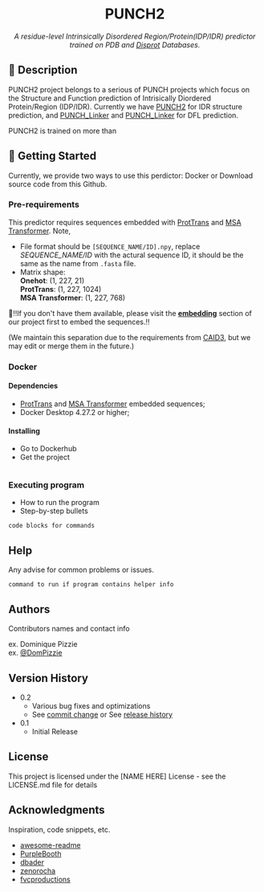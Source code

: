 <h1 align="center">PUNCH2</h1>
<p align="center"><i>A residue-level Intrinsically Disordered Region/Protein(IDP/IDR) predictor trained on PDB and <a href="https://www.rcsb.org/">Disprot</a> Databases.</i></p>

## 📝 Description
PUNCH2 project belongs to a serious of PUNCH projects which focus on the Structure and Function prediction of Intrisically Diordered Protein/Region (IDP/IDR).
Currently we have <a href="https://github.com/deemeng/punch2">PUNCH2</a> for IDR structure prediction, and <a href="https://github.com/deemeng/punch_linker">PUNCH_Linker</a> and  <a href="https://github.com/deemeng/punch_linker_light">PUNCH_Linker</a> for DFL prediction.

PUNCH2 is trained on more than 

## 🐣 Getting Started
Currently, we provide two ways to use this perdictor: Docker or Download source code from this Github.
### Pre-requirements
This predictor requires sequences embedded with [ProtTrans](https://github.com/agemagician/ProtTrans) and [MSA Transformer](https://github.com/facebookresearch/esm).
Note, 
* File format should be `[SEQUENCE_NAME/ID].npy`, replace *SEQUENCE_NAME/ID* with the actural sequence ID, it should be the same as the name from `.fasta` file.
* Matrix shape: \
  **Onehot**: (1, 227, 21) \
  **ProtTrans**: (1, 227, 1024) \
  **MSA Transformer**: (1, 227, 768)

📣‼️If you don't have them available, please visit the **[embedding](https://github.com/deemeng/embedding)** section of our project first to embed the sequences.‼️

(We maintain this separation due to the requirements from [CAID3](https://caid.idpcentral.org/challenge), but we may edit or merge them in the future.)
### Docker
#### Dependencies
* [ProtTrans](https://github.com/agemagician/ProtTrans) and [MSA Transformer](https://github.com/facebookresearch/esm) embedded sequences;
* Docker Desktop 4.27.2 or higher;
#### Installing
* Go to Dockerhub
* Get the project
  ```sh
  
  ``` 
### Executing program

* How to run the program
* Step-by-step bullets
```
code blocks for commands
```

## Help

Any advise for common problems or issues.
```
command to run if program contains helper info
```

## Authors

Contributors names and contact info

ex. Dominique Pizzie  
ex. [@DomPizzie](https://twitter.com/dompizzie)

## Version History

* 0.2
    * Various bug fixes and optimizations
    * See [commit change]() or See [release history]()
* 0.1
    * Initial Release

## License

This project is licensed under the [NAME HERE] License - see the LICENSE.md file for details

## Acknowledgments

Inspiration, code snippets, etc.
* [awesome-readme](https://github.com/matiassingers/awesome-readme)
* [PurpleBooth](https://gist.github.com/PurpleBooth/109311bb0361f32d87a2)
* [dbader](https://github.com/dbader/readme-template)
* [zenorocha](https://gist.github.com/zenorocha/4526327)
* [fvcproductions](https://gist.github.com/fvcproductions/1bfc2d4aecb01a834b46)
